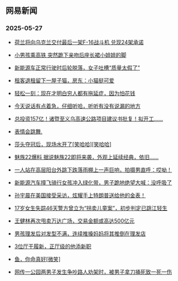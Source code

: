 ## 网易新闻 
### 2025-05-27

+ [荷兰将向乌克兰交付最后一架F-16战斗机 兑现24架承诺](https://www.163.com/news/article/K0FHF7NM000189PS.html)

+ [小男孩乘高铁 突然跪下亲吻后座长裙小姐姐的脚](https://www.163.com/v/video/VKVJ4Q7CU.html)

+ [新能源车正常行驶时后轮脱落，女子吐槽“质量太假了”](https://www.163.com/v/video/VNVIKBMMR.html)

+ [租客退租留下一屋子猫，房东：小猫挺可爱](https://www.163.com/v/video/VJVIG0F8D.html)

+ [轻松一刻：现在才明白穷人都有拖延症，因为怕花钱](https://www.163.com/news/article/K0H5BENK000181BR.html)

+ [今天说话有点着急，仔细听哈，听听有没有说漏的地方](https://www.163.com/v/video/VWVJG9ARJ.html)

+ [总投资157亿！诸暨至义乌高速公路项目建议书批复！拟开工……](https://www.163.com/v/video/VWVJG9ASV.html)

+ [表情会跳舞.](https://www.163.com/v/video/VWVJG9B6E.html)

+ [莎头夺冠后，现场水开了[笑哈哈][笑哈哈]](https://www.163.com/v/video/VWVJG9CHE.html)

+ [魅族22爆料 据说魅族22即将来袭，外观上延续经典，依旧……](https://www.163.com/v/video/VWVJG9D4I.html)

+ [一人站在高层阳台外跳下跌落雨棚上一声巨响，拍摄男直呼：哎呦！](https://www.163.com/v/video/VOVI32SDQ.html)

+ [新能源汽车撞飞骑行女孩冲入绿化带，男子跪地绝望大喊：没呼吸了](https://www.163.com/v/video/VOVIF8BOJ.html)

+ [孙宇晨在美国接受采访，炫耀手上特朗普送给他的金表！](https://www.163.com/v/video/VEVI3JLPN.html)

+ [17岁女生失踪46天警方曾立为“拐卖儿童案”，初步判定已跳江轻生](https://www.163.com/news/article/K0G1JSTU0001899O.html)

+ [王健林再次甩卖万达广场，交易金额或高达500亿元](https://www.163.com/news/article/K0FRHTJH0001899O.html)

+ [男孩理发后对发型不满，连续推搡妈妈将其推倒在理发店](https://www.163.com/v/video/VNVJ0RCJ4.html)

+ [3位厅干履新，正厅级的他添新职](https://www.163.com/news/article/K0FENJ610001899O.html)

+ [鱼，你命真好[微笑]](https://www.163.com/v/video/VWVK4PMSK.html)

+ [网传一公园两男子发生争吵路人劝架时，被男子拿刀捅死致一死一伤](https://www.163.com/v/video/VOVHOBO3M.html)

